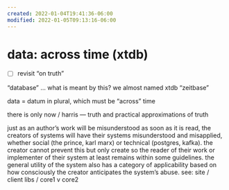 ```yaml
---
created: 2022-01-04T19:41:36-06:00
modified: 2022-01-05T09:13:16-06:00
---
```


# data: across time (xtdb)

- [ ] revisit “on truth”

“database” … what is meant by this? we almost named xtdb “zeitbase”

data = datum in plural, which must be “across” time

there is only now / harris — truth and practical approximations of truth

just as an author’s work will be misunderstood as soon as it is read, the creators of systems will have their systems misunderstood and misapplied, whether social (the prince, karl marx) or technical (postgres, kafka). the creator cannot prevent this but only create so the reader of their work or implementer of their system at least remains within some guidelines. the general utility of the system also has a category of applicability based on how consciously the creator anticipates the system’s abuse. see: site / client libs / core1 v core2
